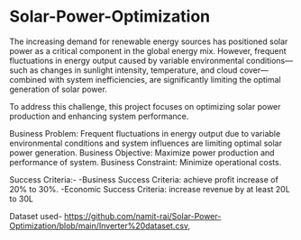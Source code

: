 # Solar-Power-Optimization

The increasing demand for renewable energy sources has positioned solar power as a critical component in the global energy mix. However, frequent fluctuations in energy output caused by variable environmental conditions—such as changes in sunlight intensity, temperature, and cloud cover—combined with system inefficiencies, are significantly limiting the optimal generation of solar power.

To address this challenge, this project focuses on optimizing solar power production and enhancing system performance. 

Business Problem: Frequent fluctuations in energy output due to variable environmental conditions and system influences are limiting optimal solar power generation.
Business Objective: Maximize power production and performance of system.
Business Constraint: Minimize operational costs.

Success Criteria:-
-Business Success Criteria: achieve profit increase of 20% to 30%.
-Economic Success Criteria: increase revenue by at least 20L to 30L


Dataset used- https://github.com/namit-rai/Solar-Power-Optimization/blob/main/Inverter%20dataset.csv, 

